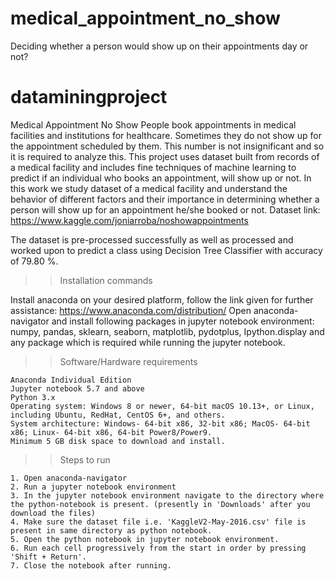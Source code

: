 # medical_appointment_no_show
Deciding whether a person would show up on their appointments day or not?
# dataminingproject
Medical Appointment No Show
People book appointments in medical facilities and institutions for healthcare. Sometimes they do not show up for the appointment scheduled by them. This number is not insignificant and so it is required to analyze this. This project uses dataset built from records of a medical facility and includes fine techniques of machine learning to predict if an individual who books an appointment, will show up or not.
In this work we study dataset of a medical facility and understand the behavior of different factors and their importance in determining whether a person will show up for an appointment he/she booked or not.
Dataset link: https://www.kaggle.com/joniarroba/noshowappointments

The dataset is pre-processed successfully as well as processed and worked upon to predict a class using Decision Tree Classifier with accuracy of 79.80 %.


>> Installation commands
>>
Install anaconda on your desired platform, follow the link given for further assistance:
    https://www.anaconda.com/distribution/
Open anaconda-navigator and install following packages in jupyter notebook environment:
    numpy, pandas, sklearn, seaborn, matplotlib, pydotplus, Ipython.display
    and any package which is required while running the jupyter notebook.
    
>> Software/Hardware requirements
>>
    Anaconda Individual Edition
    Jupyter notebook 5.7 and above
    Python 3.x
    Operating system: Windows 8 or newer, 64-bit macOS 10.13+, or Linux, including Ubuntu, RedHat, CentOS 6+, and others.
    System architecture: Windows- 64-bit x86, 32-bit x86; MacOS- 64-bit x86; Linux- 64-bit x86, 64-bit Power8/Power9.
    Minimum 5 GB disk space to download and install.
    
>> Steps to run
>>
    1. Open anaconda-navigator
    2. Run a jupyter notebook environment
    3. In the jupyter notebook environment navigate to the directory where the python-notebook is present. (presently in 'Downloads' after you download the files)
    4. Make sure the dataset file i.e. 'KaggleV2-May-2016.csv' file is present in same directory as python notebook.
    5. Open the python notebook in jupyter notebook environment.
    6. Run each cell progressively from the start in order by pressing 'Shift + Return'.
    7. Close the notebook after running.
